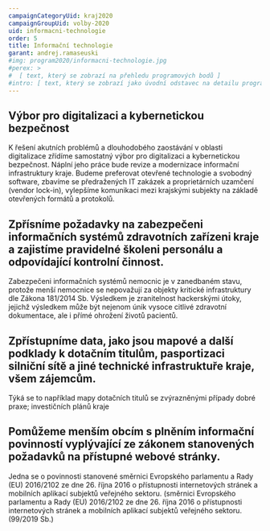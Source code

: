 ```yaml
---
campaignCategoryUid: kraj2020
campaignGroupUid: volby-2020
uid: informacni-technologie 
order: 5
title: Informační technologie
garant: andrej.ramaseuski 
#img: program2020/informacni-technologie.jpg
#perex: >
#  [ text, který se zobrazí na přehledu programových bodů ]
#intro: [ text, který se zobrazí jako úvodní odstavec na detailu programového bodu ]
---
```

## Výbor pro digitalizaci a kybernetickou bezpečnost
K řešení akutních problémů a dlouhodobého zaostávání v oblasti digitalizace zřídíme samostatný výbor pro digitalizaci a kybernetickou bezpečnost.
Náplní jeho práce bude revize a modernizace informační infrastruktury kraje. Budeme preferovat otevřené technologie a svobodný software, zbavíme se předražených IT zakázek a proprietárních uzamčení (vendor lock-in), vylepšíme komunikaci mezi krajskými subjekty na základě otevřených formátů a protokolů. 

## Zpřísníme požadavky na zabezpečeni informačních systémů zdravotních zařízeni kraje a zajistíme pravidelné školeni personálu a odpovídající kontrolní činnost.

Zabezpečeni informačních systémů nemocnic je v zanedbaném stavu, protože menší nemocnice se nepovažují za objekty kritické infrastruktury dle Zákona 181/2014 Sb. Výsledkem je zranitelnost hackerskými útoky, jejichž výsledkem může být nejenom únik vysoce citlivé zdravotní dokumentace, ale i přímé ohrožení životů pacientů.
## Zpřístupníme data, jako jsou mapové a další podklady k dotačním titulům, pasportizaci silniční sítě a jiné technické infrastruktuře kraje, všem zájemcům.

Týká se to například mapy dotačních titulů se zvýrazněnými případy dobré praxe; investičních plánů kraje
## Pomůžeme menším obcím s plněním informační povinností vyplývající ze zákonem stanovených požadavků na přístupné webové stránky.

Jedna se o povinnosti stanovené směrnici Evropského parlamentu a Rady (EU) 2016/2102 ze dne 26. října 2016 o přístupnosti internetových stránek a mobilních aplikací subjektů veřejného sektoru. (směrnici Evropského parlamentu a Rady (EU) 2016/2102 ze dne 26. října 2016 o přístupnosti internetových stránek a mobilních aplikací subjektů veřejného sektoru. (99/2019 Sb.)
